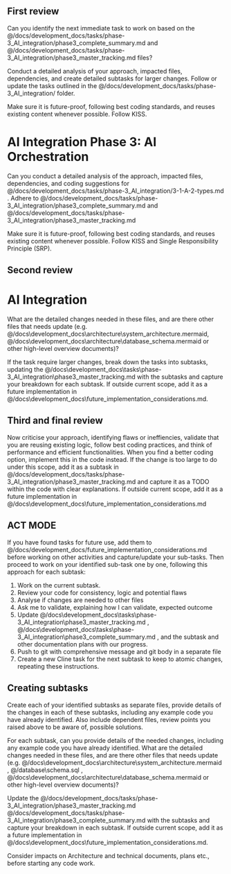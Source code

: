 ## First review
Can you identify the next immediate task to work on based on the @/docs/development_docs/tasks/phase-3_AI_integration/phase3_complete_summary.md and @/docs/development_docs/tasks/phase-3_AI_integration/phase3_master_tracking.md files?

Conduct a detailed analysis of your approach, impacted files, dependencies, and create detailed subtasks for larger changes. Follow or update the tasks outlined in the @/docs/development_docs/tasks/phase-3_AI_integration/ folder.

Make sure it is future-proof, following best coding standards, and reuses existing content whenever possible. Follow KISS.

# AI Integration Phase 3: AI Orchestration
Can you conduct a detailed analysis of the approach, impacted files, dependencies, and coding suggestions for @/docs/development_docs/tasks/phase-3_AI_integration/3-1-A-2-types.md . Adhere to @/docs/development_docs/tasks/phase-3_AI_integration/phase3_complete_summary.md 
 and @/docs/development_docs/tasks/phase-3_AI_integration/phase3_master_tracking.md 

Make sure it is future-proof, following best coding standards, and reuses existing content whenever possible. Follow KISS and Single Responsibility Principle (SRP).

## Second review

# AI Integration
What are the detailed changes needed in these files, and are there other files that needs update (e.g. @/docs\development_docs\architecture\system_architecture.mermaid, @/docs\development_docs\architecture\database_schema.mermaid  or other high-level overview documents)? 

If the task require larger changes, break down the tasks into subtasks, updating the @/docs\development_docs\tasks\phase-3_AI_integration\phase3_master_tracking.md with the subtasks and capture your breakdown for each subtask. If outside current scope, add it as a future implementation in @/docs\development_docs\future_implementation_considerations.md.

## Third and final review
Now criticise your approach, identifying flaws or ineffiencies, validate that you are reusing existing logic, follow best coding practices, and think of performance and efficient functionalities. When you find a better coding option, implement this in the code instead. If the change is too large to do under this scope, add it as a subtask in @/docs/development_docs/tasks/phase-3_AI_integration/phase3_master_tracking.md  and capture it as a TODO within the code with clear explanations. If outside current scope, add it as a future implementation in @/docs\development_docs\future_implementation_considerations.md 

## ACT MODE
If you have found tasks for future use, add them to @/docs/development_docs/future_implementation_considerations.md  before working on other activities and capture/update your sub-tasks. Then proceed to work on your identified sub-task one by one, following this approach for each subtask:

1. Work on the current subtask.
2. Review your code for consistency, logic and potential flaws
3. Analyse if changes are needed to other files
4. Ask me to validate, explaining how I can validate, expected outcome
5. Update @/docs\development_docs\tasks\phase-3_AI_integration\phase3_master_tracking.md , @/docs\development_docs\tasks\phase-3_AI_integration\phase3_complete_summary.md , and the subtask and other documentation plans with our progress.
6. Push to git with comprehensive message and git body in a separate file
7. Create a new Cline task for the next subtask to keep to atomic changes, repeating these instructions.


## Creating subtasks
Create each of your identified subtasks as separate files, provide details of the changes in each of these subtasks, including any example code you have already identified. Also include dependent files, review points you raised above to be aware of, possible solutions.

For each subtask, can you provide details of the needed changes, including any example code you have already identified. 
What are the detailed changes needed in these files, and are there other files that needs update (e.g. @/docs\development_docs\architecture\system_architecture.mermaid  , @/database\schema.sql , @/docs\development_docs\architecture\database_schema.mermaid  or other high-level overview documents)? 

Update the @/docs/development_docs/tasks/phase-3_AI_integration/phase3_master_tracking.md @/docs/development_docs/tasks/phase-3_AI_integration/phase3_complete_summary.md  with the subtasks and capture your breakdown in each subtask. If outside current scope, add it as a future implementation in @/docs\development_docs\future_implementation_considerations.md.

Consider impacts on Architecture and technical documents, plans etc., before starting any code work.